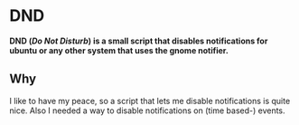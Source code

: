 # DND

__DND (_Do Not Disturb_) is a small script that disables notifications for ubuntu or any other system that uses the gnome notifier.__

## Why

I like to have my peace, so a script that lets me disable notifications is quite nice. Also I needed a way to disable notifications on (time based-) events.
